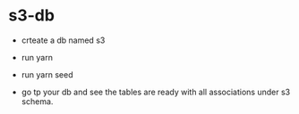 # s3-db

- crteate a db named s3

- run yarn 

- run yarn seed

- go tp your db and see the tables are ready with all associations under s3 schema. 
